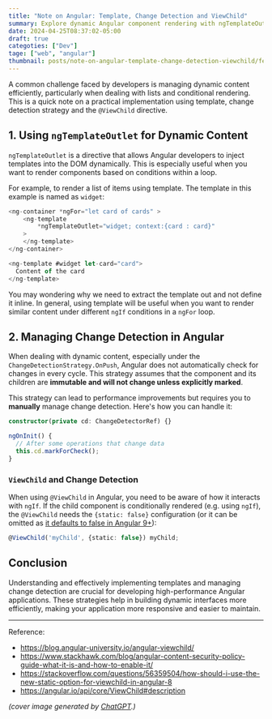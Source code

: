 ```yaml
---
title: "Note on Angular: Template, Change Detection and ViewChild"
summary: Explore dynamic Angular component rendering with ngTemplateOutlet and efficient change detection strategies using OnPush and ViewChild.
date: 2024-04-25T08:37:02-05:00
draft: true
categoties: ["Dev"]
tage: ["web", "angular"]
thumbnail: posts/note-on-angular-template-change-detection-viewchild/feature.jpg
---
```


A common challenge faced by developers is managing dynamic content efficiently, particularly when dealing with lists and conditional rendering. This is a quick note on a practical implementation using template, change detection strategy and the `@ViewChild` directive.

## 1. Using `ngTemplateOutlet` for Dynamic Content

`ngTemplateOutlet` is a directive that allows Angular developers to inject templates into the DOM dynamically. This is especially useful when you want to render components based on conditions within a loop.

For example, to render a list of items using template. The template in this example is named as `widget`:

```ts
<ng-container *ngFor="let card of cards" >
    <ng-template 
        *ngTemplateOutlet="widget; context:{card : card}"
    >
    </ng-template>
</ng-container>

<ng-template #widget let-card="card">
  Content of the card
</ng-template>
```

You may wondering why we need to extract the template out and not define it inline. In general, using template will be useful when you want to render similar content under different `ngIf` conditions in a `ngFor` loop.

## 2. Managing Change Detection in Angular

When dealing with dynamic content, especially under the `ChangeDetectionStrategy.OnPush`, Angular does not automatically check for changes in every cycle. This strategy assumes that the component and its children are **immutable and will not change unless explicitly marked**. 

This strategy can lead to performance improvements but requires you to **manually** manage change detection. Here's how you can handle it:

```ts
constructor(private cd: ChangeDetectorRef) {}

ngOnInit() {
  // After some operations that change data
  this.cd.markForCheck();
}
```

### `ViewChild` and Change Detection

When using `@ViewChild` in Angular, you need to be aware of how it interacts with `ngIf`. If the child component is conditionally rendered (e.g. using `ngIf`), the `@ViewChild` needs the `{static: false}` configuration (or it can be omitted as [it defaults to false in Angular 9+](https://angular.io/api/core/ViewChild#description)):

```ts
@ViewChild('myChild', {static: false}) myChild;
```

## Conclusion

Understanding and effectively implementing templates and managing change detection are crucial for developing high-performance Angular applications. These strategies help in building dynamic interfaces more efficiently, making your application more responsive and easier to maintain.

---

Reference:

- https://blog.angular-university.io/angular-viewchild/
- https://www.stackhawk.com/blog/angular-content-security-policy-guide-what-it-is-and-how-to-enable-it/
- https://stackoverflow.com/questions/56359504/how-should-i-use-the-new-static-option-for-viewchild-in-angular-8
- https://angular.io/api/core/ViewChild#description


_(cover image generated by [ChatGPT](https://chat.openai.com).)_